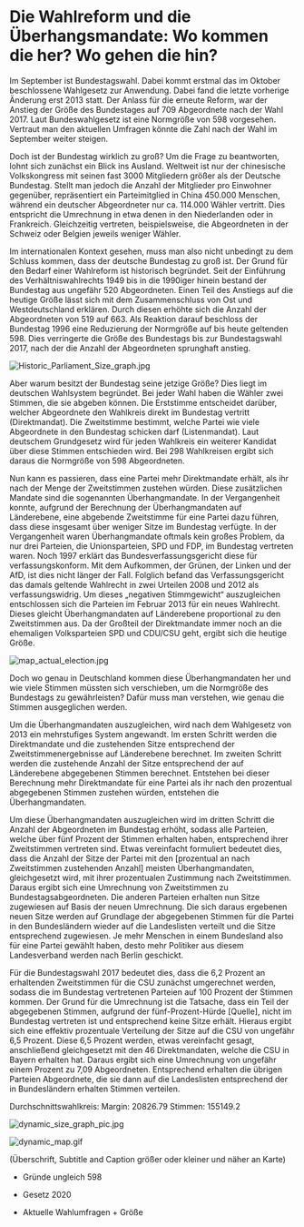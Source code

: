 # Die Wahlreform und die Überhangsmandate: Wo kommen die her? Wo gehen die hin?

Im September ist Bundestagswahl. Dabei kommt erstmal das im Oktober beschlossene Wahlgesetz zur Anwendung. Dabei fand die letzte vorherige Änderung erst 2013 statt. Der Anlass für die erneute Reform, war der Anstieg der Größe des Bundestages auf 709 Abgeordnete nach der Wahl 2017. Laut Bundeswahlgesetz ist eine Normgröße von 598 vorgesehen. Vertraut man den aktuellen Umfragen könnte die Zahl nach der Wahl im September weiter steigen. 

Doch ist der Bundestag wirklich zu groß? Um die Frage zu beantworten, lohnt sich zunächst ein Blick ins Ausland. Weltweit ist nur der chinesische Volkskongress mit seinen fast 3000 Mitgliedern größer als der Deutsche Bundestag. Stellt man jedoch die Anzahl der Mitglieder pro Einwohner gegenüber, repräsentiert ein Parteimitglied in China 450.000 Menschen, während ein deutscher Abgeordneter nur ca. 114.000 Wähler vertritt. Dies entspricht die Umrechnung in etwa denen in den Niederlanden oder in Frankreich. Gleichzeitig vertreten, beispielsweise, die Abgeordneten in der Schweiz oder Belgien jeweils weniger Wähler. 

Im internationalen Kontext gesehen, muss man also nicht unbedingt zu dem Schluss kommen, dass der deutsche Bundestag zu groß ist. Der Grund für den Bedarf einer Wahlreform ist historisch begründet. Seit der Einführung des Verhältniswahlrechts 1949 bis in die 1990iger hinein bestand der Bundestag aus ungefähr 520 Abgeordneten. Einen Teil des Anstiegs auf die heutige Größe lässt sich mit dem Zusammenschluss von Ost und Westdeutschland erklären. Durch diesen erhöhte sich die Anzahl der Abgeordneten von 519 auf 663. Als Reaktion darauf beschloss  der Bundestag 1996 eine Reduzierung der Normgröße auf bis heute geltenden 598. Dies verringerte die Größe des Bundestags bis zur Bundestagswahl 2017, nach der die Anzahl der Abgeordneten sprunghaft anstieg.

![Historic_Parliament_Size_graph.jpg](/home/urza/Documents/daten/Daten/V/Visualisierungen/github/Ueberhangmandate/pictures/Historic_Parliament_Size_graph.jpg)

Aber warum besitzt der Bundestag seine jetzige Größe? Dies liegt im deutschen Wahlsystem begründet. Bei jeder Wahl haben die Wähler zwei Stimmen, die sie abgeben können. Die Erststimme entscheidet darüber, welcher Abgeordnete den Wahlkreis direkt im Bundestag vertritt (Direktmandat). Die Zweitstimme bestimmt, welche Partei wie viele Abgeordnete in den Bundestag schicken darf (Listenmandat). Laut deutschem Grundgesetz wird für jeden Wahlkreis ein weiterer Kandidat über diese Stimmen entschieden wird. Bei 298 Wahlkreisen ergibt sich daraus die Normgröße von 598 Abgeordneten. 

Nun kann es passieren, dass eine Partei mehr Direktmandate erhält, als ihr nach der Menge der Zweitstimmen zustehen würden. Diese zusätzlichen Mandate sind die sogenannten Überhangmandate. In der Vergangenheit konnte, aufgrund der Berechnung der Überhangmandaten auf Länderebene, eine abgebende Zweitstimme für eine Partei dazu führen, dass diese insgesamt über weniger Sitze im Bundestag verfügte. In der Vergangenheit waren Überhangmandate oftmals kein großes Problem, da nur drei Parteien, die Unionsparteien, SPD und FDP, im Bundestag vertreten waren. Noch 1997 erklärt das Bundesverfassungsgericht diese für verfassungskonform. Mit dem Aufkommen, der Grünen, der Linken und der AfD, ist dies nicht länger der Fall. Folglich befand das Verfassungsgericht das damals geltende Wahlrecht in zwei Urteilen 2008 und 2012 als verfassungswidrig. Um dieses „negativen Stimmgewicht“ auszugleichen entschlossen sich die Parteien im Februar 2013 für ein neues Wahlrecht. Dieses gleicht Überhangmandaten auf Länderebene proportional zu den Zweitstimmen aus. Da der Großteil der Direktmandate immer noch an die ehemaligen Volksparteien SPD und CDU/CSU geht, ergibt sich die heutige Größe. 

![map_actual_election.jpg](/home/urza/Documents/daten/Daten/V/Visualisierungen/github/Ueberhangmandate/pictures/map_actual_election.jpg)

Doch wo genau in Deutschland kommen diese Überhangmandaten her und wie viele Stimmen müssten sich verschieben, um die Normgröße des Bundestags zu gewährleisten? Dafür muss man verstehen, wie genau die Stimmen ausgeglichen werden. 

Um die Überhangmandaten auszugleichen, wird nach dem Wahlgesetz von 2013 ein mehrstufiges System angewandt. Im ersten Schritt werden die Direktmandate und die zustehenden Sitze entsprechend der Zweitstimmenergebnisse auf Länderebene berechnet. Im zweiten Schritt werden die zustehende Anzahl der Sitze entsprechend der auf Länderebene abgegebenen Stimmen berechnet. Entstehen bei dieser Berechnung mehr Direktmandate für eine Partei als ihr nach den prozentual abgegebenen Stimmen zustehen würden, entstehen die Überhangmandaten. 

Um diese Überhangmandaten auszugleichen wird im dritten Schritt die Anzahl der Abgeordneten im Bundestag erhöht, sodass alle Parteien, welche über fünf Prozent der Stimmen erhalten haben,  entsprechend ihrer Zweitstimmen vertreten sind. Etwas vereinfacht formuliert bedeutet dies, dass die Anzahl der Sitze der Partei mit den [prozentual an nach Zweitstimmen zustehenden Anzahl] meisten Überhangmandaten, gleichgesetzt wird, mit ihrer prozentualen Zustimmung nach Zweitstimmen. Daraus ergibt sich eine Umrechnung von Zweitstimmen zu Bundestagsabgeordneten. Die anderen Parteien erhalten nun Sitze zugewiesen auf Basis der neuen Umrechnung. Die sich daraus ergebenen neuen Sitze werden auf Grundlage der abgegebenen Stimmen für die Partei in den Bundesländern wieder auf die Landeslisten verteilt und die Sitze entsprechend zugewiesen. Je mehr Menschen in einem Bundesland also für eine Partei gewählt haben, desto mehr Politiker aus diesem Landesverband werden nach Berlin geschickt.

Für die Bundestagswahl 2017 bedeutet dies, dass die 6,2 Prozent an erhaltenden Zweitstimmen für die CSU zunächst umgerechnet werden, sodass die im Bundestag vertretenen Parteien auf 100 Prozent der Stimmen kommen. Der Grund für die Umrechnung ist die Tatsache, dass ein Teil der abgegebenen Stimmen, aufgrund der fünf-Prozent-Hürde [Quelle], nicht im Bundestag vertreten ist und entsprechend keine Sitze erhält. Hieraus ergibt sich eine effektiv prozentuale Verteilung der Sitze auf die CSU von ungefähr 6,5 Prozent. Diese 6,5 Prozent werden, etwas vereinfacht gesagt, anschließend gleichgesetzt mit den 46 Direktmandaten, welche die CSU in Bayern erhalten hat.  Daraus ergibt sich eine Umrechnung von ungefähr einem Prozent zu 7,09 Abgeordneten. Entsprechend erhalten die übrigen Parteien Abgeordnete, die sie dann auf die Landeslisten entsprechend der in Bundesländern erhalten Stimmen verteilen. 

Durchschnittswahlkreis: 
Margin: 20826.79
Stimmen: 155149.2

![dynamic_size_graph_pic.jpg](/home/urza/Documents/daten/Daten/V/Visualisierungen/github/Ueberhangmandate/pictures/dynamic_size_graph_pic.jpg)

![dynamic_map.gif](/home/urza/Documents/daten/Daten/V/Visualisierungen/github/Ueberhangmandate/pictures/dynamic_map.gif)

(Überschrift, Subtitle and Caption größer oder kleiner und näher an Karte)





- Gründe ungleich 598

- Gesetz 2020

- Aktuelle Wahlumfragen + Größe
